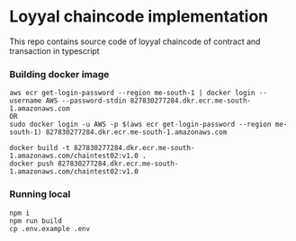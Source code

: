 # Loyyal chaincode implementation
This repo contains source code of loyyal chaincode of contract and transaction in typescript

### Building docker image

```
aws ecr get-login-password --region me-south-1 | docker login --username AWS --password-stdin 827830277284.dkr.ecr.me-south-1.amazonaws.com
OR
sudo docker login -u AWS -p $(aws ecr get-login-password --region me-south-1) 827830277284.dkr.ecr.me-south-1.amazonaws.com

docker build -t 827830277284.dkr.ecr.me-south-1.amazonaws.com/chaintest02:v1.0 .
docker push 827830277284.dkr.ecr.me-south-1.amazonaws.com/chaintest02:v1.0
```


### Running local 
```
npm i 
npm run build
cp .env.example .env


```
